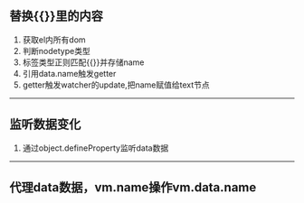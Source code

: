 ## 替换{{}}里的内容
1. 获取el内所有dom
2. 判断nodetype类型
3. 标签类型正则匹配{{}}并存储name
4. 引用data.name触发getter
5. getter触发watcher的update,把name赋值给text节点

---

## 监听数据变化
1. 通过object.defineProperty监听data数据

---

## 代理data数据，vm.name操作vm.data.name


